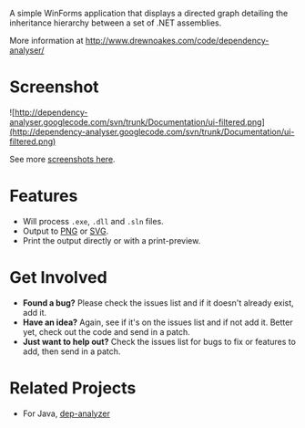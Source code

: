 A simple WinForms application that displays a directed graph detailing the inheritance hierarchy between a set of .NET assemblies.

More information at http://www.drewnoakes.com/code/dependency-analyser/

# Screenshot #

![http://dependency-analyser.googlecode.com/svn/trunk/Documentation/ui-filtered.png](http://dependency-analyser.googlecode.com/svn/trunk/Documentation/ui-filtered.png)

See more [screenshots here](Screenshots.md).

# Features #

  * Will process `.exe`, `.dll` and `.sln` files.
  * Output to [PNG](http://dependency-analyser.googlecode.com/svn/trunk/Documentation/four-node-graph.png) or [SVG](http://dependency-analyser.googlecode.com/svn/trunk/Documentation/four-node-graph.svg).
  * Print the output directly or with a print-preview.

# Get Involved #

  * **Found a bug?** Please check the issues list and if it doesn't already exist, add it.
  * **Have an idea?** Again, see if it's on the issues list and if not add it. Better yet, check out the code and send in a patch.
  * **Just want to help out?** Check the issues list for bugs to fix or features to add, then send in a patch.

# Related Projects #

  * For Java, [dep-analyzer](http://sourceforge.net/projects/dep-analyzer/)